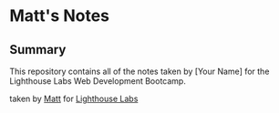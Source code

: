 # Matt's Notes

## Summary 

This repository contains all of the notes taken by [Your Name] for the Lighthouse Labs Web Development Bootcamp.

taken by [Matt](https://github.com/Freem11) for [Lighthouse Labs](https://www.lighthouselabs.ca/)